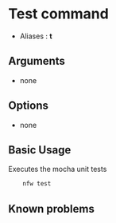 # Test command

- Aliases : **t**

## Arguments

- none

## Options

- none

## Basic Usage

Executes the mocha unit tests 

```sh
    nfw test
```

## Known problems
